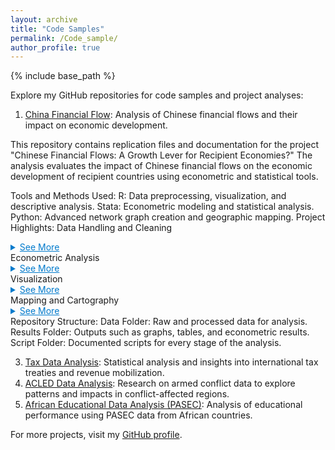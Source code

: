 ```yaml
---
layout: archive
title: "Code Samples"
permalink: /Code_sample/
author_profile: true
---
```


{% include base_path %}

Explore my GitHub repositories for code samples and project analyses:

1. [China Financial Flow](https://github.com/aw0007/China-financial-flow): Analysis of Chinese financial flows and their impact on economic development.

This repository contains replication files and documentation for the project "Chinese Financial Flows: A Growth Lever for Recipient Economies?" The analysis evaluates the impact of Chinese financial flows on the economic development of recipient countries using econometric and statistical tools.

Tools and Methods Used:
R: Data preprocessing, visualization, and descriptive analysis.
Stata: Econometric modeling and statistical analysis.
Python: Advanced network graph creation and geographic mapping.
Project Highlights:
Data Handling and Cleaning

<details> <summary style="cursor: pointer; color: #007acc; text-decoration: underline;">See More</summary> - Extensive processing of raw data from various sources. - Integration of control variables for robust analysis. - Creation of intermediate and final datasets for econometric models. </details>
Econometric Analysis

<details> <summary style="cursor: pointer; color: #007acc; text-decoration: underline;">See More</summary> - Estimation of impacts using advanced econometric models. - Sub-sample analyses for Africa, Americas, and Asia to capture regional differences. - Examination of gross fixed capital formation as a key development outcome. - Use of within-country, instrumental variable, and dynamic panel methods. </details>
Visualization

<details> <summary style="cursor: pointer; color: #007acc; text-decoration: underline;">See More</summary> - Graphs and maps illustrating Chinese financial flows, investments, and project distributions. - Network graphs showing connections between China and recipient countries. - Heatmaps and time-series visuals for trends over time. </details>
Mapping and Cartography

<details> <summary style="cursor: pointer; color: #007acc; text-decoration: underline;">See More</summary> - Geospatial mapping of projects using precise geographic coordinates. - Country-level mapping to highlight the dispersion of Chinese investments globally. - Interactive maps for user exploration of investment patterns. </details>
Repository Structure:
Data Folder: Raw and processed data for analysis.
Results Folder: Outputs such as graphs, tables, and econometric results.
Script Folder: Documented scripts for every stage of the analysis.

3. [Tax Data Analysis](https://github.com/aw0007/Tax-Data-Analysis): Statistical analysis and insights into international tax treaties and revenue mobilization.
4. [ACLED Data Analysis](https://github.com/aw0007/Acled-Data-Analysis): Research on armed conflict data to explore patterns and impacts in conflict-affected regions.
5. [African Educational Data Analysis (PASEC)](https://github.com/aw0007/AFrican-Educational-Data-Analysis-PASSEC): Analysis of educational performance using PASEC data from African countries.

For more projects, visit my [GitHub profile](https://github.com/aw0007).
